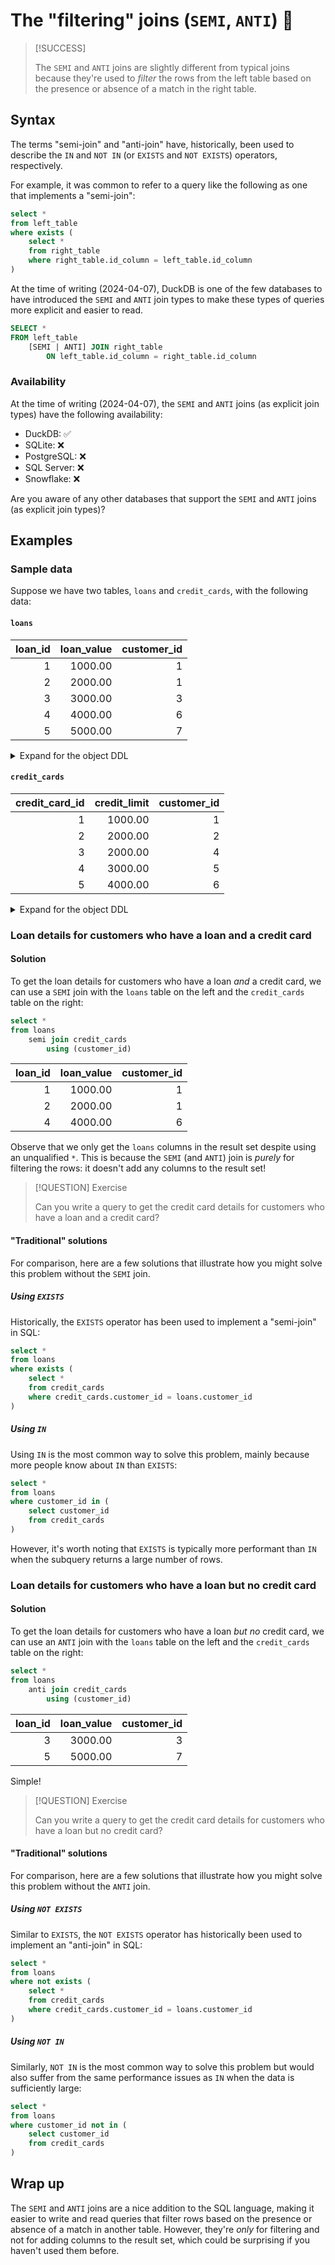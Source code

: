 # The "filtering" joins (`SEMI`, `ANTI`) 🚦

> [!SUCCESS]
>
> The `SEMI` and `ANTI` joins are slightly different from typical joins because they're used to _filter_ the rows from the left table based on the presence or absence of a match in the right table.

## Syntax

The terms "semi-join" and "anti-join" have, historically, been used to describe the `IN` and `NOT IN` (or `EXISTS` and `NOT EXISTS`) operators, respectively.

For example, it was common to refer to a query like the following as one that implements a "semi-join":

```sql
select *
from left_table
where exists (
    select *
    from right_table
    where right_table.id_column = left_table.id_column
)
```

At the time of writing (2024-04-07), DuckDB is one of the few databases to have introduced the `SEMI` and `ANTI` join types to make these types of queries more explicit and easier to read.

```sql
SELECT *
FROM left_table
    [SEMI | ANTI] JOIN right_table
        ON left_table.id_column = right_table.id_column
```

### Availability

At the time of writing (2024-04-07), the `SEMI` and `ANTI` joins (as explicit join types) have the following availability:

- DuckDB: ✅
- SQLite: ❌
- PostgreSQL: ❌
- SQL Server: ❌
- Snowflake: ❌

Are you aware of any other databases that support the `SEMI` and `ANTI` joins (as explicit join types)?

## Examples

### Sample data

Suppose we have two tables, `loans` and `credit_cards`, with the following data:

#### `loans`

| loan_id | loan_value | customer_id |
| ------: | ---------: | ----------: |
|       1 |    1000.00 |           1 |
|       2 |    2000.00 |           1 |
|       3 |    3000.00 |           3 |
|       4 |    4000.00 |           6 |
|       5 |    5000.00 |           7 |

<details>
<summary>Expand for the object DDL</summary>

```sql
create or replace table loans (
    loan_id int,
    loan_value decimal(10, 2),
    customer_id int,
    constraint pk__loans primary key (loan_id),
);
insert into loans
    values
        (1, 1000.0, 1),
        (2, 2000.0, 1),
        (3, 3000.0, 3),
        (4, 4000.0, 6),
        (5, 5000.0, 7),
;
```

</details>

#### `credit_cards`

| credit_card_id | credit_limit | customer_id |
| -------------: | -----------: | ----------: |
|              1 |      1000.00 |           1 |
|              2 |      2000.00 |           2 |
|              3 |      2000.00 |           4 |
|              4 |      3000.00 |           5 |
|              5 |      4000.00 |           6 |

<details>
<summary>Expand for the object DDL</summary>

```sql
create or replace table credit_cards (
    credit_card_id int,
    credit_limit decimal(10, 2),
    customer_id int,
    constraint pk__credit_cards primary key (credit_card_id),
);
insert into credit_cards
    values
        (1, 1000.0, 1),
        (2, 2000.0, 2),
        (3, 2000.0, 4),
        (4, 3000.0, 5),
        (5, 4000.0, 6),
;
```

</details>

### Loan details for customers who have a loan and a credit card

#### Solution

To get the loan details for customers who have a loan _and_ a credit card, we can use a `SEMI` join with the `loans` table on the left and the `credit_cards` table on the right:

```sql
select *
from loans
    semi join credit_cards
        using (customer_id)
```

| loan_id | loan_value | customer_id |
| ------: | ---------: | ----------: |
|       1 |    1000.00 |           1 |
|       2 |    2000.00 |           1 |
|       4 |    4000.00 |           6 |

Observe that we only get the `loans` columns in the result set despite using an unqualified `*`. This is because the `SEMI` (and `ANTI`) join is _purely_ for filtering the rows: it doesn't add any columns to the result set!

> [!QUESTION] Exercise
>
> Can you write a query to get the credit card details for customers who have a loan and a credit card?

#### "Traditional" solutions

For comparison, here are a few solutions that illustrate how you might solve this problem without the `SEMI` join.

##### Using `EXISTS`

Historically, the `EXISTS` operator has been used to implement a "semi-join" in SQL:

```sql
select *
from loans
where exists (
    select *
    from credit_cards
    where credit_cards.customer_id = loans.customer_id
)
```

##### Using `IN`

Using `IN` is the most common way to solve this problem, mainly because more people know about `IN` than `EXISTS`:

```sql
select *
from loans
where customer_id in (
    select customer_id
    from credit_cards
)
```

However, it's worth noting that `EXISTS` is typically more performant than `IN` when the subquery returns a large number of rows.

### Loan details for customers who have a loan but no credit card

#### Solution

To get the loan details for customers who have a loan _but no_ credit card, we can use an `ANTI` join with the `loans` table on the left and the `credit_cards` table on the right:

```sql
select *
from loans
    anti join credit_cards
        using (customer_id)
```

| loan_id | loan_value | customer_id |
| ------: | ---------: | ----------: |
|       3 |    3000.00 |           3 |
|       5 |    5000.00 |           7 |

Simple!

> [!QUESTION] Exercise
>
> Can you write a query to get the credit card details for customers who have a loan but no credit card?

#### "Traditional" solutions

For comparison, here are a few solutions that illustrate how you might solve this problem without the `ANTI` join.

##### Using `NOT EXISTS`

Similar to `EXISTS`, the `NOT EXISTS` operator has historically been used to implement an "anti-join" in SQL:

```sql
select *
from loans
where not exists (
    select *
    from credit_cards
    where credit_cards.customer_id = loans.customer_id
)
```

##### Using `NOT IN`

Similarly, `NOT IN` is the most common way to solve this problem but would also suffer from the same performance issues as `IN` when the data is sufficiently large:

```sql
select *
from loans
where customer_id not in (
    select customer_id
    from credit_cards
)
```

## Wrap up

The `SEMI` and `ANTI` joins are a nice addition to the SQL language, making it easier to write and read queries that filter rows based on the presence or absence of a match in another table. However, they're _only_ for filtering and not for adding columns to the result set, which could be surprising if you haven't used them before.
